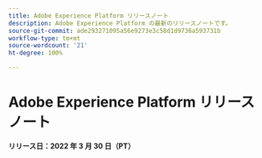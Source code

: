 ```yaml
---
title: Adobe Experience Platform リリースノート
description: Adobe Experience Platform の最新のリリースノートです。
source-git-commit: ade293271095a56e9273e3c58d1d9736a593731b
workflow-type: tm+mt
source-wordcount: '21'
ht-degree: 100%

---
```


# Adobe Experience Platform リリースノート

**リリース日：2022 年 3 月 30 日（PT）**